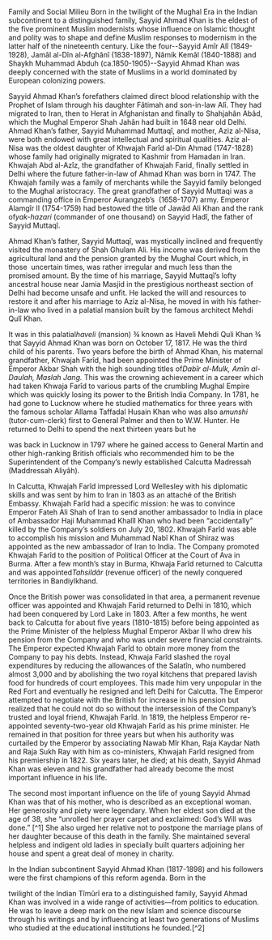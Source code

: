 


Family and Social Milieu
Born in the twilight of the Mughal Era in the Indian subcontinent to a
distinguished family, Sayyid Ahmad Khan is the eldest of the five
prominent Muslim modernists whose influence on Islamic thought and
polity was to shape and define Muslim responses to modernism in the
latter half of the nineteenth century. Like the four--Sayyid Amîr Alî
(1849-1928), Jamâl al-Dîn al-Afghânî (1838-1897), Nâmik Kemâl
(1840-1888) and Shaykh Muhammad Abduh (ca.1850-1905)--Sayyid Ahmad Khan
was deeply concerned with the state of Muslims in a world dominated by
European colonizing powers.

Sayyid Ahmad Khan’s forefathers claimed direct blood relationship with
the Prophet of Islam through his daughter Fâtimah and son-in-law Alî.
They had migrated to Iran, then to Herat in Afghanistan and finally to
Shahjahân Abâd, which the Mughal Emperor Shah Jahân had built in 1648
near old Delhi. Ahmad Khan’s father, Sayyid Muhammad Muttaqî, and
mother, Aziz al-Nisa, were both endowed with great intellectual and
spiritual qualities. Aziz al-Nisa was the oldest daughter of Khwajah
Farîd al-Din Ahmad (1747-1828) whose family had originally migrated to
Kashmir from Hamadan in Iran. Khwajah Abd al-Azîz, the grandfather of
Khwajah Farid, finally settled in Delhi where the future father-in-law
of Ahmad Khan was born in 1747. The Khwajah family was a family of
merchants while the Sayyid family belonged to the Mughal aristocracy.
The great grandfather of Sayyid Muttaqi was a commanding office in
Emperor Aurangzeb’s  (1658-1707) army. Emperor Alamgîr II (1754-1759)
had bestowed the title of Jawâd Ali Khan and the rank of*yak-hazari*
(commander of one thousand) on Sayyid Hadî, the father of Sayyid
Muttaqî.

Ahmad Khan’s father, Sayyid Muttaqî, was mystically inclined and
frequently visited the monastery of Shah Ghulam Ali. His income was
derived from the agricultural land and the pension granted by the Mughal
Court which, in those  uncertain times, was rather irregular and much
less than the promised amount. By the time of his marriage, Sayyid
Muttaqî’s lofty ancestral house near Jamia Masjid in the prestigious
northeast section of Delhi had become unsafe and unfit. He lacked the
will and resources to restore it and after his marriage to Aziz al-Nisa,
he moved in with his father-in-law who lived in a palatial mansion built
by the famous architect Mehdi Qulî Khan.

It was in this palatial*haveli* (mansion) ¾ known as Haveli Mehdi Quli
Khan ¾ that Sayyid Ahmad Khan was born on October 17, 1817. He was the
third child of his parents. Two years before the birth of Ahmad Khan,
his maternal grandfather, Khwajah Farîd, had been appointed the Prime
Minister of Emperor Akbar Shah with the high sounding titles of*Dabîr
al-Mulk, Amîn al-Daulah, Maslah Jang.* This was the crowning achievement
in a career which had taken Khwaja Farîd to various parts of the
crumbling Mughal Empire which was quickly losing its power to the
British India Company. In 1781, he had gone to Lucknow where he studied
mathematics for three years with the famous scholar Allama Taffadal
Husain Khan who was also a*munshi* (tutor-cum-clerk) first to General
Palmer and then to W.W. Hunter. He returned to Delhi to spend the next
thirteen years but he

was back in Lucknow in 1797 where he gained access to General Martin and
other high-ranking British officials who recommended him to be the
Superintendent of the Company’s newly established Calcutta Madressah
(Maddressah Aliyâh).

In Calcutta, Khwajah Farîd impressed Lord Wellesley with his diplomatic
skills and was sent by him to Iran in 1803 as an attaché of the British
Embassy. Khwajah Farîd had a specific mission: he was to convince
Emperor Fateh Ali Shah of Iran to send another ambassador to India in
place of Ambassador Haji Muhammad Khalîl Khan who had been
“accidentally” killed by the Company’s soldiers on July 20, 1802.
Khwajah Farîd was able to accomplish his mission and Muhammad Nabî Khan
of Shiraz was appointed as the new ambassador of Iran to India. The
Company promoted Khwajah Farîd to the position of Political Officer at
the Court of Ava in Burma. After a few month’s stay in Burma, Khwaja
Farîd returned to Calcutta and was appointed*Tahsildâr* (revenue
officer) of the newly conquered territories in Bandiylkhand.

Once the British power was consolidated in that area, a permanent
revenue officer was appointed and Khwajah Farid returned to Delhi in
1810, which had been conquered by Lord Lake in 1803. After a few months,
he went back to Calcutta for about five years (1810-1815) before being
appointed as the Prime Minister of the helpless Mughal Emperor Akbar II
who drew his pension from the Company and who was under severe financial
constraints. The Emperor expected Khwajah Farîd to obtain more money
from the Company to pay his debts. Instead, Khwaja Farîd slashed the
royal expenditures by reducing the allowances of the Salatîn, who
numbered almost 3,000 and by abolishing the two royal kitchens that
prepared lavish food for hundreds of court employees. This made him very
unpopular in the Red Fort and eventually he resigned and left Delhi for
Calcutta. The Emperor attempted to negotiate with the British for
increase in his pension but realized that he could not do so without the
intersession of the Company’s trusted and loyal friend, Khwajah Farîd.
In 1819, the helpless Emperor re-appointed seventy-two-year old Khwajah
Farîd as his prime minister. He remained in that position for three
years but when his authority was curtailed by the Emperor by associating
Nawab Mîr Khan, Raja Kaydar Nath and Raja Sukh Ray with him as
co-ministers, Khwajah Farîd resigned from his premiership in 1822. Six
years later, he died; at his death, Sayyid Ahmad Khan was eleven and his
grandfather had already become the most important influence in his life.

The second most important influence on the life of young Sayyid Ahmad
Khan was that of his mother, who is described as an exceptional woman.
Her generosity and piety were legendary. When her eldest son died at the
age of 38, she “unrolled her prayer carpet and exclaimed: God’s Will was
done.” [^1] She also urged her relative not to postpone the marriage
plans of her daughter because of this death in the family. She
maintained several helpless and indigent old ladies in specially built
quarters adjoining her house and spent a great deal of money in charity.

In the Indian subcontinent Sayyid Ahmad Khan (1817-1898) and his
followers were the first champions of this reform agenda. Born in the

twilight of the Indian Tîmûrî era to a distinguished family, Sayyid
Ahmad Khan was involved in a wide range of activities—from politics to
education. He was to leave a deep mark on the new Islam and science
discourse through his writings and by influencing at least two
generations of Muslims who studied at the educational institutions he
founded.[^2]


